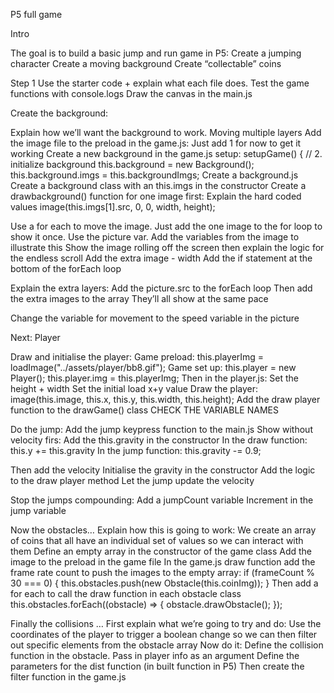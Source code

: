 P5 full game

Intro

The goal is to build a basic jump and run game in P5: 
Create a jumping character
Create a moving background 
Create “collectable” coins

Step 1
Use the starter code + explain what each file does. 
Test the game functions with console.logs 
Draw the canvas in the main.js

Create the background: 

Explain how we’ll want the background to work. Moving multiple layers
Add the image file to the preload in the game.js:
Just add 1 for now to get it working
Create a new background in the game.js setup: 
setupGame() {
   // 2. initialize background
   this.background = new Background();
   this.background.imgs = this.backgroundImgs;
Create a background.js
Create a background class with an this.imgs in the constructor 
Create a drawbackground() function for one image first: 
Explain the hard coded values 
image(this.imgs[1].src, 0, 0, width, height);

Use a for each to move the image.
Just add the one image to the for loop to show it once. Use the picture var. 
Add the variables from the image to illustrate this
Show the image rolling off the screen then explain the logic for the endless scroll
Add the extra image - width
Add the if statement at the bottom of the forEach loop

Explain the extra layers: 
Add the picture.src to the forEach loop 
Then add the extra images to the array 
They’ll all show at the same pace

Change the variable for movement to the speed variable in the picture 


Next: Player
 
Draw and initialise the player: 
Game preload: this.playerImg = loadImage("../assets/player/bb8.gif");
Game set up: 
this.player = new Player();
this.player.img = this.playerImg;
Then in the player.js: 
Set the height + width
Set the initial load x+y value 
Draw the player: 
image(this.image, this.x, this.y, this.width, this.height);
Add the draw player function to the drawGame() class 
CHECK THE VARIABLE NAMES

Do the jump: 
Add the jump keypress function to the main.js 
Show without velocity firs:
Add the this.gravity in the constructor
In the draw function: this.y += this.gravity
In the jump function: this.gravity -= 0.9;

Then add the velocity
Initialise the gravity in the constructor 
Add the logic to the draw player method
Let the jump update the velocity

Stop the jumps compounding: 
Add a jumpCount variable
Increment in the jump variable 

Now the obstacles…
Explain how this is going to work: 
We create an array of coins that all have an individual set of values so we can interact with them 
Define an empty array in the constructor of the game class 
Add the image to the preload in the game file
In the game.js draw function add the frame rate count to push the images to the empty array: 
if (frameCount % 30 === 0) {
      	this.obstacles.push(new Obstacle(this.coinImg));
    	}
Then add a for each to call the draw function in each obstacle class 
    	this.obstacles.forEach((obstacle) => {
      	obstacle.drawObstacle();
    	});

Finally the collisions … 
First explain what we’re going to try and do: 
Use the coordinates of the player to trigger a boolean change so we can then filter out specific elements from the obstacle array 
Now do it: 
Define the collision function in the obstacle. 
Pass in player info as an argument 
Define the parameters for the dist function (in built function in P5)
Then create the filter function in the game.js
 
